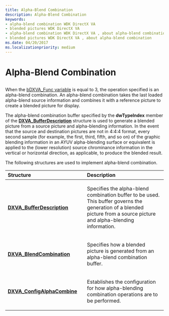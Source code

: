 ```yaml
---
title: Alpha-Blend Combination
description: Alpha-Blend Combination
keywords:
- alpha-blend combination WDK DirectX VA
- blended pictures WDK DirectX VA
- alpha-blend combination WDK DirectX VA , about alpha-blend combination
- blended pictures WDK DirectX VA , about alpha-blend combination
ms.date: 04/20/2017
ms.localizationpriority: medium
---
```


# Alpha-Blend Combination


## <span id="ddk_alpha_blend_combination_gg"></span><span id="DDK_ALPHA_BLEND_COMBINATION_GG"></span>


When the [bDXVA\_Func variable](bdxva-func-variable.md) is equal to 3, the operation specified is an alpha-blend combination. An alpha-blend combination takes the last loaded alpha-blend source information and combines it with a reference picture to create a blended picture for display.

The alpha-blend combination buffer specified by the **dwTypeIndex** member of the [**DXVA\_BufferDescription**](/windows-hardware/drivers/ddi/dxva/ns-dxva-_dxva_bufferdescription) structure is used to generate a blended picture from a source picture and alpha-blending information. In the event that the source and destination pictures are not in 4:4:4 format, every second sample (for example, the first, third, fifth, and so on) of the graphic blending information in an AYUV alpha-blending surface or equivalent is applied to the (lower resolution) source chrominance information in the vertical or horizontal direction, as applicable, to produce the blended result.

The following structures are used to implement alpha-blend combination.

<table>
<colgroup>
<col width="50%" />
<col width="50%" />
</colgroup>
<thead>
<tr class="header">
<th align="left">Structure</th>
<th align="left">Description</th>
</tr>
</thead>
<tbody>
<tr class="odd">
<td align="left"><p><a href="/windows-hardware/drivers/ddi/dxva/ns-dxva-_dxva_bufferdescription" data-raw-source="[&lt;strong&gt;DXVA_BufferDescription&lt;/strong&gt;](/windows-hardware/drivers/ddi/dxva/ns-dxva-_dxva_bufferdescription)"><strong>DXVA_BufferDescription</strong></a></p></td>
<td align="left"><p>Specifies the alpha-blend combination buffer to be used. This buffer governs the generation of a blended picture from a source picture and alpha-blending information.</p></td>
</tr>
<tr class="even">
<td align="left"><p><a href="/windows-hardware/drivers/ddi/dxva/ns-dxva-_dxva_blendcombination" data-raw-source="[&lt;strong&gt;DXVA_BlendCombination&lt;/strong&gt;](/windows-hardware/drivers/ddi/dxva/ns-dxva-_dxva_blendcombination)"><strong>DXVA_BlendCombination</strong></a></p></td>
<td align="left"><p>Specifies how a blended picture is generated from an alpha-blend combination buffer.</p></td>
</tr>
<tr class="odd">
<td align="left"><p><a href="/windows-hardware/drivers/ddi/dxva/ns-dxva-_dxva_configalphacombine" data-raw-source="[&lt;strong&gt;DXVA_ConfigAlphaCombine&lt;/strong&gt;](/windows-hardware/drivers/ddi/dxva/ns-dxva-_dxva_configalphacombine)"><strong>DXVA_ConfigAlphaCombine</strong></a></p></td>
<td align="left"><p>Establishes the configuration for how alpha-blending combination operations are to be performed.</p></td>
</tr>
</tbody>
</table>

 

